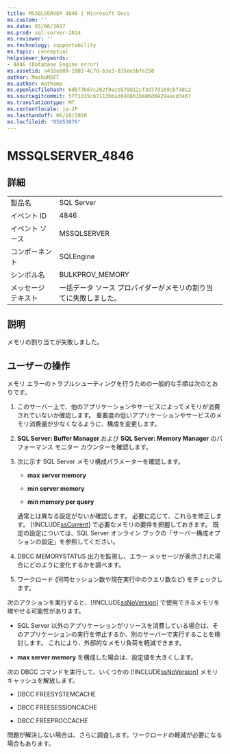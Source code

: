 ```yaml
---
title: MSSQLSERVER_4846 | Microsoft Docs
ms.custom: ''
ms.date: 03/06/2017
ms.prod: sql-server-2014
ms.reviewer: ''
ms.technology: supportability
ms.topic: conceptual
helpviewer_keywords:
- 4846 (Database Engine error)
ms.assetid: a455e809-1883-4c7d-b3e3-835ee5bfe258
author: MashaMSFT
ms.author: mathoma
ms.openlocfilehash: 6d6f3b67c202f9ecb579d12cf3d77d169cbf48c2
ms.sourcegitcommit: 57f1d15c67113bbadd40861b886d6929aacd3467
ms.translationtype: MT
ms.contentlocale: ja-JP
ms.lasthandoff: 06/18/2020
ms.locfileid: "85053876"
---
```

# <a name="mssqlserver_4846"></a>MSSQLSERVER_4846
    
## <a name="details"></a>詳細  
  
|||  
|-|-|  
|製品名|SQL Server|  
|イベント ID|4846|  
|イベント ソース|MSSQLSERVER|  
|コンポーネント|SQLEngine|  
|シンボル名|BULKPROV_MEMORY|  
|メッセージ テキスト|一括データ ソース プロバイダーがメモリの割り当てに失敗しました。|  
  
## <a name="explanation"></a>説明  
 メモリの割り当てが失敗しました。  
  
## <a name="user-action"></a>ユーザーの操作  
 メモリ エラーのトラブルシューティングを行うための一般的な手順は次のとおりです。  
  
1.  このサーバー上で、他のアプリケーションやサービスによってメモリが消費されていないか確認します。 重要度の低いアプリケーションやサービスのメモリ消費量が少なくなるように、構成を変更します。  
  
2.  **SQL Server: Buffer Manager** および **SQL Server: Memory Manager** のパフォーマンス モニター カウンターを確認します。  
  
3.  次に示す SQL Server メモリ構成パラメーターを確認します。  
  
    -   **max server memory**  
  
    -   **min server memory**  
  
    -   **min memory per query**  
  
     通常とは異なる設定がないか確認します。 必要に応じて、これらを修正します。 [!INCLUDE[ssCurrent](../../includes/sscurrent-md.md)] で必要なメモリの要件を把握しておきます。 既定の設定については、SQL Server オンライン ブックの「サーバー構成オプションの設定」を参照してください。  
  
4.  DBCC MEMORYSTATUS 出力を監視し、エラー メッセージが表示された場合にどのように変化するかを調べます。  
  
5.  ワークロード (同時セッション数や現在実行中のクエリ数など) をチェックします。  
  
 次のアクションを実行すると、[!INCLUDE[ssNoVersion](../../includes/ssnoversion-md.md)] で使用できるメモリを増やせる可能性があります。  
  
-   SQL Server 以外のアプリケーションがリソースを消費している場合は、そのアプリケーションの実行を停止するか、別のサーバーで実行することを検討します。 これにより、外部的なメモリ負荷を軽減できます。  
  
-   **max server memory** を構成した場合は、設定値を大きくします。  
  
 次の DBCC コマンドを実行して、いくつかの [!INCLUDE[ssNoVersion](../../includes/ssnoversion-md.md)] メモリ キャッシュを解放します。  
  
-   DBCC FREESYSTEMCACHE  
  
-   DBCC FREESESSIONCACHE  
  
-   DBCC FREEPROCCACHE  
  
 問題が解決しない場合は、さらに調査します。ワークロードの軽減が必要になる場合もあります。  
  
  
